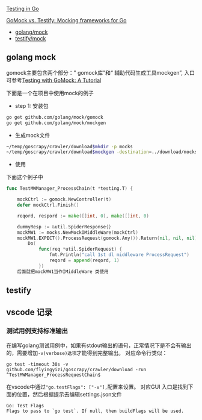 

[Testing in Go](https://rollout.io/blog/testing-in-go/)

[GoMock vs. Testify: Mocking frameworks for Go](https://blog.codecentric.de/2019/07/gomock-vs-testify/)

- [golang/mock](https://github.com/golang/mock)
- [testify/mock](https://github.com/stretchr/testify)

##  golang mock

gomock主要包含两个部分：" gomock库"和“ 辅助代码生成工具mockgen”, 入口可参考[Testing with GoMock: A Tutorial](https://blog.codecentric.de/en/2017/08/gomock-tutorial/)

下面是一个在项目中使用mock的例子

- step 1: 安装包

```sh
go get github.com/golang/mock/gomock
go get github.com/golang/mock/mockgen
```

- 生成mock文件
```sh
~/temp/goscrapy/crawler/download$mkdir -p mocks
~/temp/goscrapy/crawler/download$mockgen -destination=../download/mocks/mock_IMiddleWare.go   -package=mocks -source=download_interf.go
```
- 使用

下面这个例子中
```go
func TestMWManager_ProcessChain(t *testing.T) {

	mockCtrl := gomock.NewController(t)
	defer mockCtrl.Finish()

	reqord, respord := make([]int, 0), make([]int, 0)

	dummyResp := &util.SpiderResponse{}
	mockMW1 := mocks.NewMockIMiddleWare(mockCtrl)
	mockMW1.EXPECT().ProcessRequest(gomock.Any()).Return(nil, nil, nil).
		Do(
			func(req *util.SpiderRequest) {
				fmt.Println("call 1st dl middleware ProcessRequest")
				reqord = append(reqord, 1)
            })
    后面就把mockMW1当作IMiddleWare 类使用
```


## testify


## vscode 记录

### 测试用例支持标准输出

在编写golang测试用例中，如果有stdout输出的语句，正常情况下是不会有输出的，需要增加`-v(verbose)选项`才能得到完整输出。 对应命令行类似：

`go test -timeout 30s -v github.com/flyingyizi/goscrapy/crawler/download -run ^TestMWManager_ProcessRequestChain$`

在vscode中通过`"go.testFlags": ["-v"],`配置来设置。 对应GUI 入口是找到下面的位置，然后根据提示去编辑settings.json文件

```
Go: Test Flags
Flags to pass to `go test`. If null, then buildFlags will be used.
```
